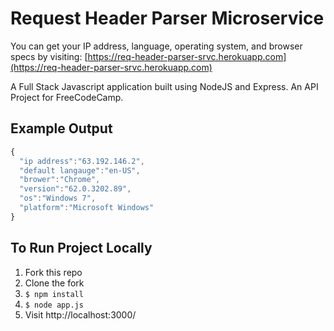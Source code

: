 # Request Header Parser Microservice

You can get your IP address, language, operating system, and browser specs by visiting:
[https://req-header-parser-srvc.herokuapp.com](https://req-header-parser-srvc.herokuapp.com)

A Full Stack Javascript application built using NodeJS and Express.
An API Project for FreeCodeCamp.

## Example Output

```javascript
{
  "ip address":"63.192.146.2", 
  "default langauge":"en-US", 
  "brower":"Chrome", 
  "version":"62.0.3202.89", 
  "os":"Windows 7", 
  "platform":"Microsoft Windows" 
}
```

## To Run Project Locally
1. Fork this repo
2. Clone the fork
3. `$ npm install`
4. `$ node app.js`
5. Visit http://localhost:3000/
